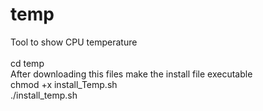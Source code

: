 # temp

Tool to show CPU temperature<br /><br />
cd temp<br />
After downloading this files make the install file executable<br />
chmod +x install_Temp.sh<br />
./install_temp.sh
